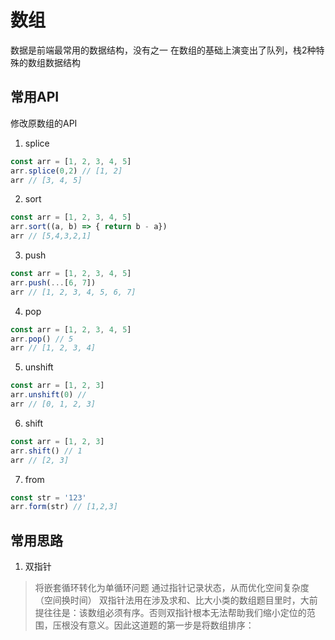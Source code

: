 # 数组
数据是前端最常用的数据结构，没有之一
在数组的基础上演变出了队列，栈2种特殊的数组数据结构
## 常用API

修改原数组的API
1. splice
```javascript
const arr = [1, 2, 3, 4, 5]
arr.splice(0,2) // [1, 2]
arr // [3, 4, 5]
```
2. sort 
```javascript
const arr = [1, 2, 3, 4, 5]
arr.sort((a, b) => { return b - a})
arr // [5,4,3,2,1]
```

3. push 
```javascript
const arr = [1, 2, 3, 4, 5]
arr.push(...[6, 7])
arr // [1, 2, 3, 4, 5, 6, 7]
```

4. pop
```javascript
const arr = [1, 2, 3, 4, 5]
arr.pop() // 5
arr // [1, 2, 3, 4]
```

5. unshift 
```javascript
const arr = [1, 2, 3]
arr.unshift(0) // 
arr // [0, 1, 2, 3]
```

6. shift 
```javascript
const arr = [1, 2, 3]
arr.shift() // 1
arr // [2, 3]
```

7. from 
```javascript
const str = '123'
arr.form(str) // [1,2,3]
```

## 常用思路
1. 双指针
  >将嵌套循环转化为单循环问题
  >通过指针记录状态，从而优化空间复杂度（空间换时间）
  >双指针法用在涉及求和、比大小类的数组题目里时，大前提往往是：该数组必须有序。否则双指针根本无法帮助我们缩小定位的范围，压根没有意义。因此这道题的第一步是将数组排序：

